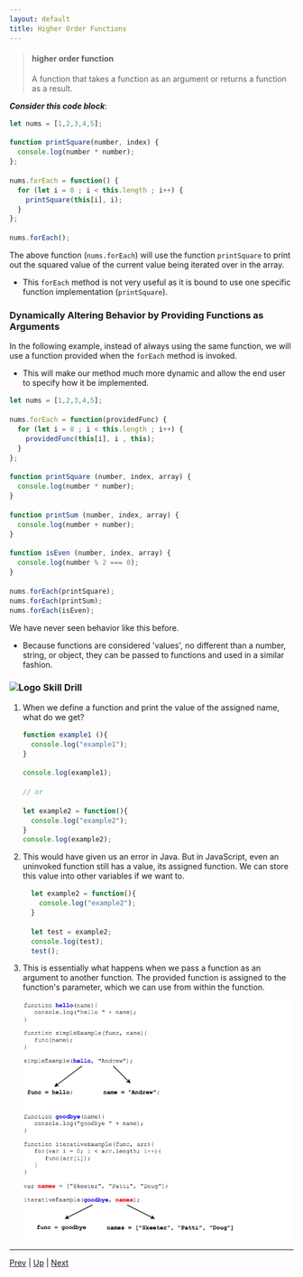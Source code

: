 ```yaml
---
layout: default
title: Higher Order Functions
---
```


> #### higher order function
> A function that takes a function as an argument or returns a function as a result.

***Consider this code block***:

```js
let nums = [1,2,3,4,5];

function printSquare(number, index) {
  console.log(number * number);
};

nums.forEach = function() {
  for (let i = 0 ; i < this.length ; i++) {
    printSquare(this[i], i);
  }
};

nums.forEach();

```

The above function (`nums.forEach`) will use the function `printSquare` to print out the squared value of the current value being iterated over in the array.

* This `forEach` method is not very useful as it is bound to use one specific function implementation (`printSquare`).

### Dynamically Altering Behavior by Providing Functions as Arguments

In the following example, instead of always using the same function, we will use a function provided when the `forEach` method is invoked.
* This will make our method much more dynamic and allow the end user to specify how it be implemented.

```js
let nums = [1,2,3,4,5];

nums.forEach = function(providedFunc) {
  for (let i = 0 ; i < this.length ; i++) {
    providedFunc(this[i], i , this);
  }
};

function printSquare (number, index, array) {
  console.log(number * number);
}

function printSum (number, index, array) {
  console.log(number + number);
}

function isEven (number, index, array) {
  console.log(number % 2 === 0);
}

nums.forEach(printSquare);
nums.forEach(printSum);
nums.forEach(isEven);
```

We have never seen behavior like this before. 
* Because functions are considered 'values', no different than a number, string, or object, they can be passed to functions and used in a similar fashion.

 ### ![Logo](http://skilldistillery.com/downloads/sd_logo.jpg) Skill Drill
1. When we define a function and print the value of the assigned name, what do we get?

    ```javascript
    function example1 (){
      console.log("example1");
    }

    console.log(example1);  

    // or

    let example2 = function(){
      console.log("example2");
    }
    console.log(example2);
    ```

1. This would have given us an error in Java. But in JavaScript, even an uninvoked function still has a value, its assigned function. We can store this value into other variables if we want to.

    ```js
      let example2 = function(){
        console.log("example2");
      }

      let test = example2;
      console.log(test);
      test();
    ```

1. This is essentially what happens when we pass a function as an argument to another function. The provided function is assigned to the function's parameter, which we can use from within the function.

    ![Higher Order](images/higherOrder.png)

<hr>

[Prev](scope.md) | [Up](README.md) | [Next](arrowFunctions.md)

